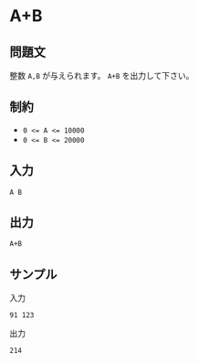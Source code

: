 # A+B

## 問題文

整数 `A,B` が与えられます。 `A+B` を出力して下さい。

## 制約

- `0 <= A <= 10000`
- `0 <= B <= 20000`

## 入力

```
A B
```

## 出力

```
A+B
```

## サンプル

入力
```
91 123
```

出力
```
214
```
